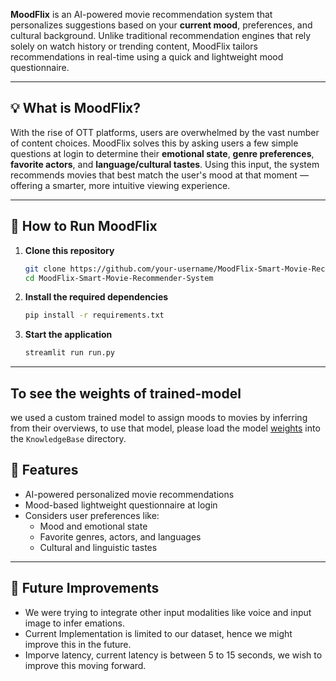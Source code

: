 **MoodFlix** is an AI-powered movie recommendation system that personalizes suggestions based on your **current mood**, preferences, and cultural background. Unlike traditional recommendation engines that rely solely on watch history or trending content, MoodFlix tailors recommendations in real-time using a quick and lightweight mood questionnaire.

---

## 💡 What is MoodFlix?

With the rise of OTT platforms, users are overwhelmed by the vast number of content choices. MoodFlix solves this by asking users a few simple questions at login to determine their **emotional state**, **genre preferences**, **favorite actors**, and **language/cultural tastes**. Using this input, the system recommends movies that best match the user's mood at that moment — offering a smarter, more intuitive viewing experience.

---

## 🚀 How to Run MoodFlix

1. **Clone this repository**
   ```bash
   git clone https://github.com/your-username/MoodFlix-Smart-Movie-Recommender-System.git
   cd MoodFlix-Smart-Movie-Recommender-System
   ```

2. **Install the required dependencies**
   ```bash
   pip install -r requirements.txt
   ```

3. **Start the application**
   ```bash
   streamlit run run.py
   ```

---
## To see the weights of trained-model
we used a custom trained model to assign moods to movies by inferring from their overviews, to use that model, please load the model [weights](https://drive.google.com/drive/folders/1nI_oh_hDGofhzUgWFaQtgpWmUyUY8Pd8?usp=sharing) into the ```KnowledgeBase``` directory.


## 🧠 Features

- AI-powered personalized movie recommendations
- Mood-based lightweight questionnaire at login
- Considers user preferences like:
  - Mood and emotional state
  - Favorite genres, actors, and languages
  - Cultural and linguistic tastes

---

## 📌 Future Improvements

- We were trying to integrate other input modalities like voice and input image to infer emations.
- Current Implementation is limited to our dataset, hence we might improve this in the future.
- Imporve latency, current latency is between 5 to 15 seconds, we wish to improve this moving forward.
